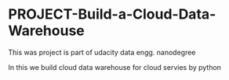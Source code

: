 # PROJECT-Build-a-Cloud-Data-Warehouse

This was project is part of udacity data engg. nanodegree 

In this we build cloud data warehouse for cloud servies by python 
